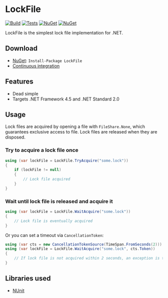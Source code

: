 # LockFile

[![Build](https://img.shields.io/appveyor/ci/Tyrrrz/LockFile/master.svg)](https://ci.appveyor.com/project/Tyrrrz/LockFile)
[![Tests](https://img.shields.io/appveyor/tests/Tyrrrz/LockFile/master.svg)](https://ci.appveyor.com/project/Tyrrrz/LockFile)
[![NuGet](https://img.shields.io/nuget/v/LockFile.svg)](https://nuget.org/packages/LockFile)
[![NuGet](https://img.shields.io/nuget/dt/LockFile.svg)](https://nuget.org/packages/LockFile)

LockFile is the simplest lock file implementation for .NET.

## Download

- [NuGet](https://nuget.org/packages/LockFile): `Install-Package LockFile`
- [Continuous integration](https://ci.appveyor.com/project/Tyrrrz/LockFile)

## Features

- Dead simple
- Targets .NET Framework 4.5 and .NET Standard 2.0

## Usage

Lock files are acquired by opening a file with `FileShare.None`, which guarantees exclusive access to file. Lock files are released when they are disposed.

### Try to acquire a lock file once

```c#
using (var lockFile = LockFile.TryAcquire("some.lock"))
{
    if (lockFile != null)
    {
        // Lock file acquired
    }
}
```

### Wait until lock file is released and acquire it

```c#
using (var lockFile = LockFile.WaitAcquire("some.lock"))
{
    // Lock file is eventually acquired
}
```

Or you can set a timeout via `CancellationToken`:

```c#
using (var cts = new CancellationTokenSource(TimeSpan.FromSeconds(2)))
using (var lockFile = LockFile.WaitAcquire("some.lock", cts.Token))
{
    // If lock file is not acquired within 2 seconds, an exception is thrown
}
```

## Libraries used

- [NUnit](https://github.com/nunit/nunit)